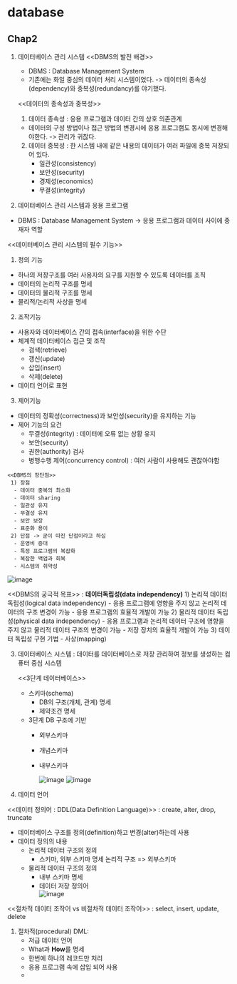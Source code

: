# database

<h2>Chap2</h2>

1. 데이터베이스 관리 시스템
   <<DBMS의 발전 배경>>
   - DBMS : Database Management System 
   - 기존에는 화일 중심의 데이터 처리 시스템이었다.
     -> 데이터의 종속성(dependency)와 중복성(redundancy)를 야기했다.

   <<데이터의 종속성과 중복성>>
   1) 데이터 종속성 : 응용 프로그램과 데이터 간의 상호 의존관계
   - 데이터의 구성 방법이나 접근 방법의 변경시에 응용 프로그램도 동시에 변경해야한다.
     -> 관리가 귀찮다.
   2) 데이터 중복성 : 한 시스템 내에 같은 내용의 데이터가 여러 파일에 중복 저장되어 있다.
      - 일관성(consistency)
      - 보안성(security)
      - 경제성(economics)
      - 무결성(integrity)

  2. 데이터베이스 관리 시스템과 응용 프로그램
   - DBMS : Database Management System
   -> 응용 프로그램과 데이터 사이에 중재자 역할

  <<데이터베이스 관리 시스템의 필수 기능>>
  1) 정의 기능
   - 하나의 저장구조를 여러 사용자의 요구를 지원할 수 있도록 데이터를 조직
   - 데이터의 논리적 구조를 명세
   - 데이터의 물리적 구조를 명세
   - 물리적/논리적 사상을 명세

  2) 조작기능
   - 사용자와 데이터베이스 간의 접속(interface)을 위한 수단
   - 체계적 데이터베이스 접근 및 조작
     - 검색(retrieve)
     - 갱신(update)
     - 삽입(insert)
     - 삭제(delete)
   - 데이터 언어로 표현
  
  3) 제어기능
   - 데이터의 정확성(correctness)과 보안성(security)을 유지하는 기능
   - 제어 기능의 요건
     - 무결성(integrity) : 데이터에 오류 없는 상황 유지
     - 보안(security)
     - 권한(authority) 검사
     - 병행수행 제어(concurrency control) : 여러 사람이 사용해도 괜찮아야함

    <<DBMS의 장단점>>
     1) 장점
      - 데이터 중복의 최소화
      - 데이터 sharing
      - 일관성 유지
      - 무결성 유지
      - 보안 보장
      - 표준화 용이
     2) 단점 -> 굳이 따진 단점이라고 하심
      - 운영비 증대
      - 특정 프로그램의 복잡화
      - 복잡한 백업과 회복
      - 시스템의 취약성

![image](https://github.com/pointmina/database/assets/68779817/037bcf98-8702-4f12-8df7-241c186e02ac)

  <<DBMS의 궁극적 목표>>
  : **데이터독립성(data independency)**
    1) 논리적 데이터 독립성(logical data independency)
      - 응용 프로그램에 영향을 주지 않고 논리적 데이터의 구조 변경이 가능
      - 응용 프로그램의 효율적 개발이 가능
    2) 물리적 데이터 독립성(physical data independency)
      - 응용 프로그램과 논리적 데이터 구조에 영향을 주지 않고 물리적 데이터 구조의 변경이 가능
      - 저장 장치의 효율적 개발이 가능
    3) 데이터 독립성 구현 기법
      - 사상(mapping)

3. 데이터베이스 시스템 : 데이터를 데이터베이스로 저장 관리하여 정보를 생성하는 컴퓨터 중심 시스템

   <<3단계 데이터베이스>>
   - 스키마(schema)
     - DB의 구조(개체, 관계) 명세
     - 제약조건 명세
   - 3단계 DB 구조에 기반
     - 외부스키마
     - 개념스키마
     - 내부스키마
    
       ![image](https://github.com/pointmina/database/assets/68779817/edad4efe-2d0e-480b-87fb-04b974db3938)
       ![image](https://github.com/pointmina/database/assets/68779817/8f07cf47-bc69-4eb2-be93-885ee646c798)

4. 데이터 언어

<<데이터 정의어 : DDL(Data Definition Language)>> : create, alter, drop, truncate
- 데이터베이스 구조를 정의(definition)하고 변경(alter)하는데 사용
- 데이터 정의의 내용
   - 논리적 데이터 구조의 정의
      - 스키마, 외부 스키마 명세     논리적 구조 => 외부스키마
   - 물리적 데이터 구조의 정의
      - 내부 스키마 명세
      - 데이터 저장 정의어  
   ![image](https://github.com/pointmina/database/assets/68779817/a55e0304-907d-49e1-ac63-88bb4f60d2c6)

<<절차적 데이터 조작어 vs 비절차적 데이터 조작어>> : select, insert, update, delete
1) 절차적(procedural) DML:
   - 저급 데이터 언어
   - What과 **How**를 명세
   - 한번에 하나의 레코드만 처리
   - 응용 프로그램 속에 삽입 되어 사용
   - 

  























         
